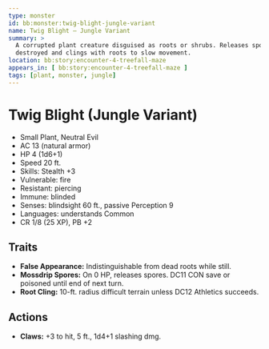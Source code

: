 ```yaml
---
type: monster
id: bb:monster:twig-blight-jungle-variant
name: Twig Blight – Jungle Variant
summary: >
  A corrupted plant creature disguised as roots or shrubs. Releases spores when
  destroyed and clings with roots to slow movement.
location: bb:story:encounter-4-treefall-maze
appears_in: [ bb:story:encounter-4-treefall-maze ]
tags: [plant, monster, jungle]
---
```


# Twig Blight (Jungle Variant)
- Small Plant, Neutral Evil
- AC 13 (natural armor)
- HP 4 (1d6+1)
- Speed 20 ft.
- Skills: Stealth +3
- Vulnerable: fire
- Resistant: piercing
- Immune: blinded
- Senses: blindsight 60 ft., passive Perception 9
- Languages: understands Common
- CR 1/8 (25 XP), PB +2

## Traits
- **False Appearance:** Indistinguishable from dead roots while still.
- **Mossdrip Spores:** On 0 HP, releases spores. DC11 CON save or poisoned until end of next turn.
- **Root Cling:** 10-ft. radius difficult terrain unless DC12 Athletics succeeds.

## Actions
- **Claws:** +3 to hit, 5 ft., 1d4+1 slashing dmg.
